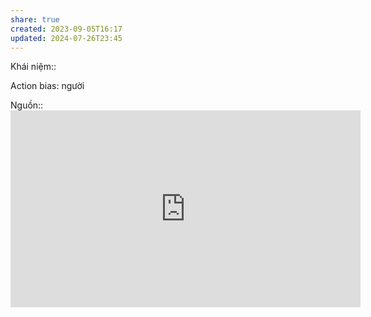 ```yaml
---
share: true
created: 2023-09-05T16:17
updated: 2024-07-26T23:45
---
```

Khái niệm:: 

Action bias: người 

Nguồn:: <iframe width="560" height="315" src="https://www.youtube.com/embed/DU06c7f9fzc?si=WicJs2QV0dDWd--m" title="YouTube video player" frameborder="0" allow="accelerometer; autoplay; clipboard-write; encrypted-media; gyroscope; picture-in-picture; web-share" referrerpolicy="strict-origin-when-cross-origin" allowfullscreen></iframe>